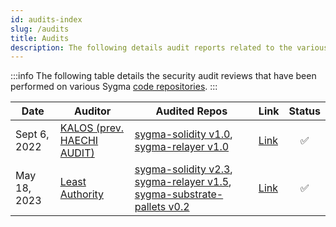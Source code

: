 ```yaml
---
id: audits-index
slug: /audits
title: Audits
description: The following details audit reports related to the various Sygma repositories.
---
```


:::info
The following table details the security audit reviews that have been performed on various Sygma [code repositories](https://github.com/sygmaprotocol).
:::

| Date | Auditor | Audited Repos | Link | Status |
| ---- |-------------| ------ | ------- | :----: |
| Sept 6, 2022 | [KALOS (prev. HAECHI AUDIT)](https://www.kalos.xyz/) | [sygma-solidity v1.0](https://github.com/sygmaprotocol/sygma-solidity/releases/tag/v1.0.0), [sygma-relayer v1.0](https://github.com/sygmaprotocol/sygma-relayer/releases/tag/v1.0.0) | [Link](/assets/[HAECHI%20AUDIT]%20Sygma%20Audit%20Report%20v1.1.pdf) | ✅ |
| May 18, 2023 | [Least Authority](https://leastauthority.com/) | [sygma-solidity v2.3](https://github.com/sygmaprotocol/sygma-solidity/releases/tag/v2.3.0), [sygma-relayer v1.5](https://github.com/sygmaprotocol/sygma-relayer/releases/tag/v1.5.0), [sygma-substrate-pallets v0.2](https://github.com/sygmaprotocol/sygma-substrate-pallets/releases/tag/sygma-bridge-v0.2.0)| [Link](https://docs.buildwithsygma.com/assets/files/least-authority-17-05-2023-a4c57b963354b382b6bea3c94cd30fc1.pdf) | ✅ |

